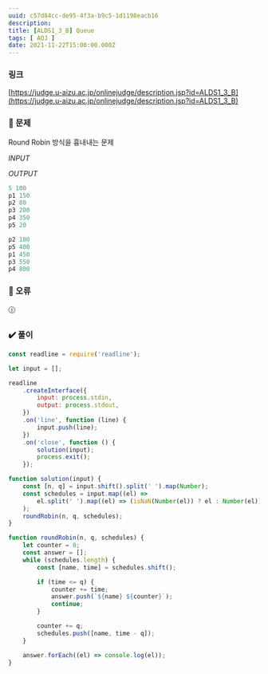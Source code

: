 ```yaml
---
uuid: c57d84cc-de95-4f3a-b9c5-1d1198eacb16
description: 
title: [ALDS1_3_B] Queue
tags: [ AOJ ]
date: 2021-11-22T15:00:00.000Z
---
```








### 링크

[https://judge.u-aizu.ac.jp/onlinejudge/description.jsp?id=ALDS1_3_B](https://judge.u-aizu.ac.jp/onlinejudge/description.jsp?id=ALDS1_3_B)

### 📝 문제

Round Robin 방식을 흉내내는 문제

*INPUT*

*OUTPUT*

```jsx
5 100
p1 150
p2 80
p3 200
p4 350
p5 20
```

```jsx
p2 180
p5 400
p1 450
p3 550
p4 800
```

### 🚨 오류

<aside>
🕧

</aside>

### ✔️ 풀이

```jsx
const readline = require('readline');

let input = [];

readline
    .createInterface({
        input: process.stdin,
        output: process.stdout,
    })
    .on('line', function (line) {
        input.push(line);
    })
    .on('close', function () {
        solution(input);
        process.exit();
    });

function solution(input) {
    const [n, q] = input.shift().split(' ').map(Number);
    const schedules = input.map((el) =>
        el.split(' ').map((el) => (isNaN(Number(el)) ? el : Number(el))),
    );
    roundRobin(n, q, schedules);
}

function roundRobin(n, q, schedules) {
    let counter = 0;
    const answer = [];
    while (schedules.length) {
        const [name, time] = schedules.shift();

        if (time <= q) {
            counter += time;
            answer.push(`${name} ${counter}`);
            continue;
        }

        counter += q;
        schedules.push([name, time - q]);
    }

    answer.forEach((el) => console.log(el));
}
```